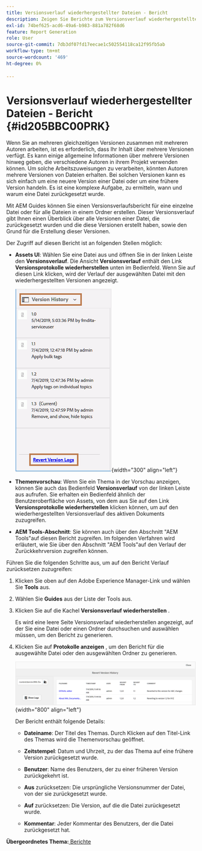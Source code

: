 ```yaml
---
title: Versionsverlauf wiederhergestellter Dateien - Bericht
description: Zeigen Sie Berichte zum Versionsverlauf wiederhergestellter Dateien in AEM Guides an. Erfahren Sie, wie Sie über die Assets-Benutzeroberfläche, die Themenvorschau und die Auswahl der AEM Tools auf Protokolle mit rückgängig gemachten Versionen zugreifen können.
exl-id: 74bef625-acd6-49a6-b983-881a782f68d6
feature: Report Generation
role: User
source-git-commit: 7db3df07fd17eecae1c502554118ca12f95fb5ab
workflow-type: tm+mt
source-wordcount: '469'
ht-degree: 0%

---
```


# Versionsverlauf wiederhergestellter Dateien - Bericht {#id205BBC00PRK}

Wenn Sie an mehreren gleichzeitigen Versionen zusammen mit mehreren Autoren arbeiten, ist es erforderlich, dass Ihr Inhalt über mehrere Versionen verfügt. Es kann einige allgemeine Informationen über mehrere Versionen hinweg geben, die verschiedene Autoren in ihrem Projekt verwenden können. Um solche Arbeitszuweisungen zu verarbeiten, könnten Autoren mehrere Versionen von Dateien erhalten. Bei solchen Versionen kann es sich einfach um eine neuere Version einer Datei oder um eine frühere Version handeln. Es ist eine komplexe Aufgabe, zu ermitteln, wann und warum eine Datei zurückgesetzt wurde.

Mit AEM Guides können Sie einen Versionsverlaufsbericht für eine einzelne Datei oder für alle Dateien in einem Ordner erstellen. Dieser Versionsverlauf gibt Ihnen einen Überblick über alle Versionen einer Datei, die zurückgesetzt wurden und die diese Versionen erstellt haben, sowie den Grund für die Erstellung dieser Versionen.

Der Zugriff auf diesen Bericht ist an folgenden Stellen möglich:

- **Assets UI**: Wählen Sie eine Datei aus und öffnen Sie in der linken Leiste den **Versionsverlauf**. Die Ansicht **Versionsverlauf** enthält den Link **Versionsprotokolle wiederherstellen** unten im Bedienfeld. Wenn Sie auf diesen Link klicken, wird der Verlauf der ausgewählten Datei mit den wiederhergestellten Versionen angezeigt.

  ![](images/revert-log-from-assets-ui.png){width="300" align="left"}

- **Themenvorschau**: Wenn Sie ein Thema in der Vorschau anzeigen, können Sie auch das Bedienfeld **Versionsverlauf** von der linken Leiste aus aufrufen. Sie erhalten ein Bedienfeld ähnlich der Benutzeroberfläche von Assets, von dem aus Sie auf den Link **Versionsprotokolle wiederherstellen** klicken können, um auf den wiederhergestellten Versionsverlauf des aktiven Dokuments zuzugreifen.

- **AEM Tools-Abschnitt**: Sie können auch über den Abschnitt &quot;AEM Tools&quot;auf diesen Bericht zugreifen. Im folgenden Verfahren wird erläutert, wie Sie über den Abschnitt &quot;AEM Tools&quot;auf den Verlauf der Zurückkehrversion zugreifen können.


Führen Sie die folgenden Schritte aus, um auf den Bericht Verlauf zurücksetzen zuzugreifen:

1. Klicken Sie oben auf den Adobe Experience Manager-Link und wählen Sie **Tools** aus.

1. Wählen Sie **Guides** aus der Liste der Tools aus.

1. Klicken Sie auf die Kachel **Versionsverlauf wiederherstellen** .

   Es wird eine leere Seite Versionsverlauf wiederherstellen angezeigt, auf der Sie eine Datei oder einen Ordner durchsuchen und auswählen müssen, um den Bericht zu generieren.

1. Klicken Sie auf **Protokolle anzeigen** , um den Bericht für die ausgewählte Datei oder den ausgewählten Ordner zu generieren.

   ![](images/revert-version-history-report.png){width="800" align="left"}

   Der Bericht enthält folgende Details:

   - **Dateiname**: Der Titel des Themas. Durch Klicken auf den Titel-Link des Themas wird die Themenvorschau geöffnet.

   - **Zeitstempel**: Datum und Uhrzeit, zu der das Thema auf eine frühere Version zurückgesetzt wurde.

   - **Benutzer**: Name des Benutzers, der zu einer früheren Version zurückgekehrt ist.

   - **Aus** zurücksetzen: Die ursprüngliche Versionsnummer der Datei, von der sie zurückgesetzt wurde.

   - **Auf** zurücksetzen: Die Version, auf die die Datei zurückgesetzt wurde.

   - **Kommentar**: Jeder Kommentar des Benutzers, der die Datei zurückgesetzt hat.


**Übergeordnetes Thema:**[ Berichte](reports-intro.md)
